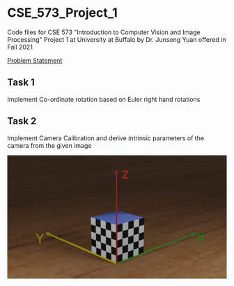 # CSE_573_Project_1
Code files for CSE 573 "Introduction to Computer Vision and Image Processing" Project 1 at University at Buffalo by Dr. Junsong Yuan offered in Fall 2021

[Problem Statement](https://github.com/baasitsharief/CSE_573_Project_1/blob/main/project1new.pdf)

## Task 1

Implement Co-ordinate rotation based on Euler right hand rotations

## Task 2

Implement Camera Calibration and derive intrinsic parameters of the camera from the given image

![img](https://github.com/baasitsharief/CSE_573_Project_1/blob/main/checkboard.png)
